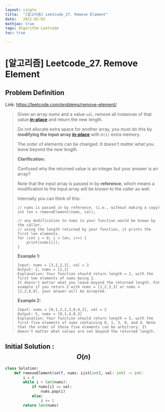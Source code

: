```yaml
---
layout: single
title:  "[알고리즘] Leetcode_27. Remove Element"
date:   2021-02-02
mathjax: true
tags: Algorithm Leetcode
toc: true

---
```


# [알고리즘] Leetcode_27. Remove Element

## Problem Definition

Link: https://leetcode.com/problems/remove-element/

 > Given an array *nums* and a value `val`, remove all instances of that value [**in-place**](https://en.wikipedia.org/wiki/In-place_algorithm) and return the new length.
 >
 > Do not allocate extra space for another array, you must do this by **modifying the input array [in-place](https://en.wikipedia.org/wiki/In-place_algorithm)** with `O(1)` extra memory.
 >
 > The order of elements can be changed. It doesn't matter what you leave beyond the new length.
 >
 > **Clarification:**
 >
 > Confused why the returned value is an integer but your answer is an array?
 >
 > Note that the input array is passed in by **reference**, which means a modification to the input array will be known to the caller as well.
 >
 > Internally you can think of this:
 >
 > ```
 > // nums is passed in by reference. (i.e., without making a copy)
 > int len = removeElement(nums, val);
 > 
 > // any modification to nums in your function would be known by the caller.
 > // using the length returned by your function, it prints the first len elements.
 > for (int i = 0; i < len; i++) {
 >     print(nums[i]);
 > }
 > ```
 >
 >  
 >
 > **Example 1:**
 >
 > ```
 > Input: nums = [3,2,2,3], val = 3
 > Output: 2, nums = [2,2]
 > Explanation: Your function should return length = 2, with the first two elements of nums being 2.
 > It doesn't matter what you leave beyond the returned length. For example if you return 2 with nums = [2,2,3,3] or nums = [2,2,0,0], your answer will be accepted.
 > ```
 >
 > **Example 2:**
 >
 > ```
 > Input: nums = [0,1,2,2,3,0,4,2], val = 2
 > Output: 5, nums = [0,1,4,0,3]
 > Explanation: Your function should return length = 5, with the first five elements of nums containing 0, 1, 3, 0, and 4. Note that the order of those five elements can be arbitrary. It doesn't matter what values are set beyond the returned length.
 > ```
 >
 >  

## Initial Solution : $$O(n)$$

```python
class Solution:
    def removeElement(self, nums: List[int], val: int) -> int:
        i = 0
        while i < len(nums):
            if nums[i] == val:
                nums.pop(i)
            else:
                i += 1
        return len(nums)
```

